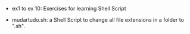 -   ex1 to ex 10: Exercises for learning Shell Script

-   mudartudo.sh: a Shell Script to change all file extensions in a folder to ".sh".
